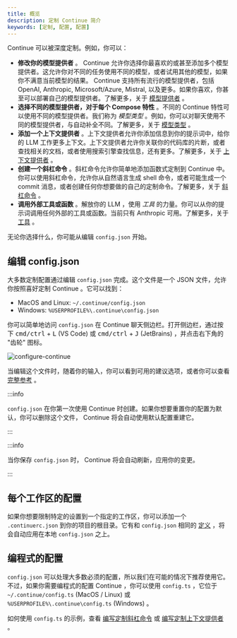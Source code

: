 ```yaml
---
title: 概览
description: 定制 Continue 简介
keywords: [定制, 配置, 配置]
---
```


Continue 可以被深度定制。例如，你可以：

- **修改你的模型提供者** 。 Continue 允许你选择你最喜欢的或甚至添加多个模型提供者。这允许你对不同的任务使用不同的模型，或者试用其他的模型，如果你不满意当前模型的结果。 Continue 支持所有流行的模型提供者，包括 OpenAI, Anthropic, Microsoft/Azure, Mistral, 以及更多。如果你喜欢，你甚至可以部署自己的模型提供者。了解更多，关于 [模型提供者](/customize/model-providers) 。
- **选择不同的模型提供者，对于每个 Compose 特性** 。不同的 Continue 特性可以使用不同的模型提供者。我们称为 _模型类型_ 。例如，你可以对聊天使用不同的模型提供者，与自动补全不同。了解更多，关于 [模型类型](/customize/model-types) 。
- **添加一个上下文提供者** 。上下文提供者允许你添加信息到你的提示词中，给你的 LLM 工作更多上下文。上下文提供者允许你关联你的代码库的片断，或者查找相关的文档，或者使用搜索引擎查找信息，还有更多。了解更多，关于 [上下文提供者](/customize/context-providers) 。
- **创建一个斜杠命令** 。斜杠命令允许你简单地添加函数式定制到 Continue 中。你可以使用斜杠命令，允许你从自然语言生成 shell 命令，或者可能生成一个 commit 消息，或者创建任何你想要做的自己的定制命令。了解更多，关于 [斜杠命令](/customize/slash-commands) 。
- **调用外部工具或函数** 。解放你的 LLM ，使用 _工具_ 的力量。你可以从你的提示词调用任何外部的工具或函数。当前只有 Anthropic 可用。了解更多，关于 [工具](/customize/tools) 。

无论你选择什么，你可能从编辑 `config.json` 开始。

## 编辑 config.json

大多数定制配置通过编辑 `config.json` 完成。这个文件是一个 JSON 文件，允许你按照喜好定制 Continue 。它可以找到：

- MacOS and Linux: `~/.continue/config.json`
- Windows: `%USERPROFILE%\.continue\config.json`

你可以简单地访问 `config.json` 在 Continue 聊天侧边栏。打开侧边栏，通过按下 <kbd>cmd/ctrl</kbd> + <kbd>L</kbd> (VS Code) 或 <kbd>cmd/ctrl</kbd> + <kbd>J</kbd> (JetBrains) ，并点击右下角的 "齿轮" 图标。

![configure-continue](/img/configure-continue.png)

当编辑这个文件时，随着你的输入，你可以看到可用的建议选项，或者你可以查看 [完整参考](./deep-dives/configuration.md) 。

:::info

`config.json` 在你第一次使用  Continue 时创建。如果你想要重置你的配置为默认，你可以删除这个文件， Continue 将会自动使用默认配置重建它。

:::

:::info

当你保存 `config.json` 时， Continue 将会自动刷新，应用你的变更。

:::

## 每个工作区的配置

如果你想要限制特定的设置到一个指定的工作区，你可以添加一个 `.continuerc.json` 到你的项目的根目录。它有和 `config.json` 相同的 [定义](./deep-dives/configuration.md) ，将会自动应用在本地 `config.json` 之上。

## 编程式的配置

`config.json` 可以处理大多数必须的配置，所以我们在可能的情况下推荐使用它。不过，如果你需要编程式的配置 Continue ，你可以使用 `config.ts` ，它位于 `~/.continue/config.ts` (MacOS / Linux) 或 `%USERPROFILE%\.continue\config.ts` (Windows) 。

如何使用 `config.ts` 的示例，查看 [编写定制斜杠命令](./tutorials/build-your-own-slash-command.md#自定义斜杠命令) 或 [编写定制上下文提供者](./tutorials/build-your-own-context-provider.mdx) 。
